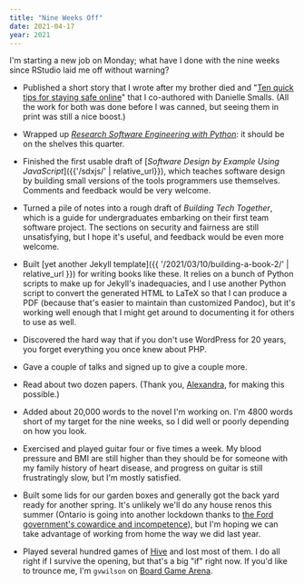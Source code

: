 ```yaml
---
title: "Nine Weeks Off"
date: 2021-04-17
year: 2021
---
```


I'm starting a new job on Monday;
what have I done with the nine weeks since RStudio laid me off without warning?

-   Published a short story that I wrote after my brother died
    and  "[Ten quick tips for staying safe online](https://journals.plos.org/ploscompbiol/article?id=10.1371/journal.pcbi.1008563)"
    that I co-authored with Danielle Smalls.
    (All the work for both was done before I was canned, but seeing them in print was still a nice boost.)

-   Wrapped up *[Research Software Engineering with Python](https://merely-useful.tech/py-rse/)*:
    it should be on the shelves this quarter.

-   Finished the first usable draft of [*Software Design by Example Using JavaScript*]({{'/sdxjs/' | relative_url}}),
    which teaches software design by building small versions of the tools programmers use themselves.
    Comments and feedback would be very welcome.

-   Turned a pile of notes into a rough draft of *Building Tech Together*,
    which is a guide for undergraduates embarking on their first team software project.
    The sections on security and fairness are still unsatisfying,
    but I hope it's useful,
    and feedback would be even more welcome.

-   Built [yet another Jekyll template]({{ '/2021/03/10/building-a-book-2/' | relative_url }}) for writing books like these.
    It relies on a bunch of Python scripts to make up for Jekyll's inadequacies,
    and I use another Python script to convert the generated HTML to LaTeX so that I can produce a PDF
    (because that's easier to maintain than customized Pandoc),
    but it's working well enough that I might get around to documenting it for others to use as well.

-   Discovered the hard way that if you don't use WordPress for 20 years,
    you forget everything you once knew about PHP.

-   Gave a couple of talks and signed up to give a couple more.

-   Read about two dozen papers.
    (Thank you, [Alexandra](https://en.wikipedia.org/wiki/Alexandra_Elbakyan),
    for making this possible.)

-   Added about 20,000 words to the novel I'm working on.
    I'm 4800 words short of my target for the nine weeks,
    so I did well or poorly depending on how you look.

-   Exercised and played guitar four or five times a week.
    My blood pressure and BMI are still higher than they should be for someone with my family history of heart disease,
    and progress on guitar is still frustratingly slow,
    but I'm mostly satisfied.

-   Built some lids for our garden boxes
    and generally got the back yard ready for another spring.
    It's unlikely we'll do any house renos this summer
    (Ontario is going into another lockdown thanks to [the Ford government's cowardice and incompetence](https://www.cbc.ca/news/health/ontario-covid-crisis-warnings-1.5991418)),
    but I'm hoping we can take advantage of working from home the way we did last year.

-   Played several hundred games of [Hive](https://www.boardgamegeek.com/boardgame/2655/hive)
    and lost most of them.
    I do all right if I survive the opening,
    but that's a big "if" right now.
    If you'd like to trounce me, I'm `gvwilson` on [Board Game Arena](https://boardgamearena.com/).
